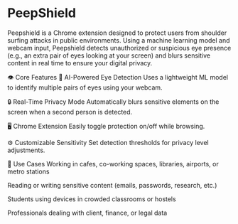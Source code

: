 # PeepShield
Peepshield is a Chrome extension designed to protect users from shoulder surfing attacks in public environments. Using a machine learning model and webcam input, Peepshield detects unauthorized or suspicious eye presence (e.g., an extra pair of eyes looking at your screen) and blurs sensitive content in real time to ensure your digital privacy.

👁️ Core Features
🧠 AI-Powered Eye Detection
Uses a lightweight ML model to identify multiple pairs of eyes using your webcam.

🔒 Real-Time Privacy Mode
Automatically blurs sensitive elements on the screen when a second person is detected.

🖥️ Chrome Extension
Easily toggle protection on/off while browsing.

⚙️ Customizable Sensitivity
Set detection thresholds for privacy level adjustments.

🚀 Use Cases
Working in cafes, co-working spaces, libraries, airports, or metro stations

Reading or writing sensitive content (emails, passwords, research, etc.)

Students using devices in crowded classrooms or hostels

Professionals dealing with client, finance, or legal data
